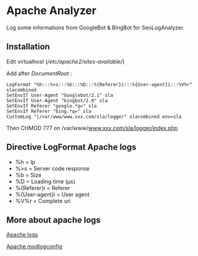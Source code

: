 # Apache Analyzer

Log some informations from GoogleBot & BingBot for SeoLogAnalyzer.

## Installation

Edit virtualhost (*/etc/apache2/sites-available/*)

Add after *DocumentRoot* :

    LogFormat "%h:::%>s:::%b:::%D:::%{Referer}i:::%{User-agent}i:::%V%r" slacombined
    SetEnvIf User-Agent "Googlebot/2.1" sla
    SetEnvIf User-Agent "bingbot/2.0" sla
    SetEnvIf Referer "google.*q=" sla
    SetEnvIf Referer "bing.*q=" sla
    CustomLog "|/var/www/www.xxx.com/sla/logger" slacombined env=sla

Then CHMOD 777 on /var/www/www.xxx.com/sla/logger/index.php
	
## Directive LogFormat Apache logs

- %h = Ip
- %>s = Server code response
- %b = Size
- %D = Loading time (µs)
- %{Referer}i = Referer
- %{User-agent}i = User agent
- %V%r = Complete uri

## More about apache logs

[Apache logs](http://httpd.apache.org/docs/trunk/en/logs.html)

[Apache modlogconfig](http://httpd.apache.org/docs/2.2/mod/mod_log_config.html)


